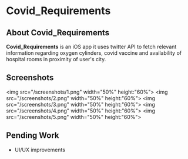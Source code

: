 # Covid_Requirements

## About Covid_Requirements

**Covid_Requirements** is an iOS app it uses twitter API to fetch relevant information regarding oxygen cylinders, covid vaccine and availability of hospital rooms in proximity of user's city.

## Screenshots

<img src="/screenshots/1.png" width="50%" height:"60%">
<img src="/screenshots/2.png" width="50%" height:"60%">
<img src="/screenshots/3.png" width="50%" height:"60%">
<img src="/screenshots/4.png" width="50%" height:"60%">
<img src="/screenshots/5.png" width="50%" height:"60%">

## Pending Work

- UI/UX improvements 




